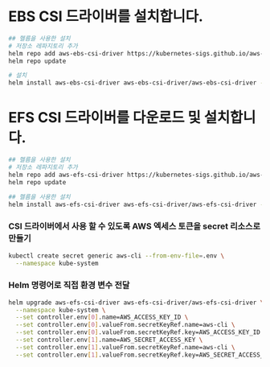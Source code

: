 # EBS CSI 드라이버를 설치합니다.
```bash
## 헬름을 사용한 설치
# 저장소 레파지토리 추가
helm repo add aws-ebs-csi-driver https://kubernetes-sigs.github.io/aws-ebs-csi-driver
helm repo update

# 설치
helm install aws-ebs-csi-driver aws-ebs-csi-driver/aws-ebs-csi-driver --namespace kube-system
```

# EFS CSI 드라이버를 다운로드 및 설치합니다.

```bash
## 헬름을 사용한 설치
# 저장소 레파지토리 추가
helm repo add aws-efs-csi-driver https://kubernetes-sigs.github.io/aws-efs-csi-driver/
helm repo update

## 헬름을 사용한 설치
helm install aws-efs-csi-driver aws-efs-csi-driver/aws-efs-csi-driver --namespace kube-system
```

### CSI 드라이버에서 사용 할 수 있도록  AWS 엑세스 토큰을 secret 리소스로 만들기 
```bash
kubectl create secret generic aws-cli --from-env-file=.env \
  --namespace kube-system
```

### Helm 명령어로 직접 환경 변수 전달

```bash
helm upgrade aws-efs-csi-driver aws-efs-csi-driver/aws-efs-csi-driver \
  --namespace kube-system \
  --set controller.env[0].name=AWS_ACCESS_KEY_ID \
  --set controller.env[0].valueFrom.secretKeyRef.name=aws-cli \
  --set controller.env[0].valueFrom.secretKeyRef.key=AWS_ACCESS_KEY_ID \
  --set controller.env[1].name=AWS_SECRET_ACCESS_KEY \
  --set controller.env[1].valueFrom.secretKeyRef.name=aws-cli \
  --set controller.env[1].valueFrom.secretKeyRef.key=AWS_SECRET_ACCESS_KEY
```